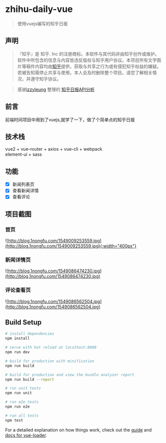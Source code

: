 # zhihu-daily-vue

> 使用vuejs编写的知乎日报
## 声明
>『知乎』是 知乎. Inc 的注册商标。本软件与其代码非由知乎创作或维护。软件中所包含的信息与内容皆违反版权与知乎用户协议。本项目所有文字图片等稿件内容均由[知乎](https://www.zhihu.com)提供，获取与共享之行为或有侵犯知乎权益的嫌疑。若被告知需停止共享与使用，本人会及时删除整个项目。请您了解相关情况，并遵守知乎协议。

> 感谢[izzyleung](https://github.com/izzyleung) 整理的 [知乎日报API分析](https://github.com/izzyleung/ZhihuDailyPurify/wiki/%E7%9F%A5%E4%B9%8E%E6%97%A5%E6%8A%A5-API-%E5%88%86%E6%9E%90) 
## 前言
前端时间项目中用到了vuejs,就学了一下，做了个简单点的知乎日报

## 技术栈
vue2 + vue-router + axios + vue-cli + webpack  
element-ui + sass

## 功能
- [x] 新闻列表页
- [x] 查看新闻详情
- [x] 查看评论

## 项目截图
### 首页
![http://blog.1nongfu.com/1549009253559.jpg](http://blog.1nongfu.com/1549009253559.jpg){:width="400px"}

### 新闻详情页
![http://blog.1nongfu.com/1549086474230.jpg](http://blog.1nongfu.com/1549086474230.jpg)

### 评论查看页
![http://blog.1nongfu.com/1549086562504.jpg](http://blog.1nongfu.com/1549086562504.jpg)

## Build Setup

``` bash
# install dependencies
npm install

# serve with hot reload at localhost:8080
npm run dev

# build for production with minification
npm run build

# build for production and view the bundle analyzer report
npm run build --report

# run unit tests
npm run unit

# run e2e tests
npm run e2e

# run all tests
npm test
```

For a detailed explanation on how things work, check out the [guide](http://vuejs-templates.github.io/webpack/) and [docs for vue-loader](http://vuejs.github.io/vue-loader).
